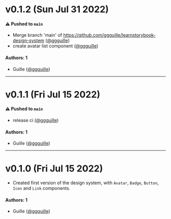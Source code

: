 # v0.1.2 (Sun Jul 31 2022)

#### ⚠️ Pushed to `main`

- Merge branch 'main' of https://github.com/ggguille/learnstorybook-design-system ([@ggguille](https://github.com/ggguille))
- create avatar list component ([@ggguille](https://github.com/ggguille))

#### Authors: 1

- Guille ([@ggguille](https://github.com/ggguille))

---

# v0.1.1 (Fri Jul 15 2022)

#### ⚠️ Pushed to `main`

- release ci ([@ggguille](https://github.com/ggguille))

#### Authors: 1

- Guille ([@ggguille](https://github.com/ggguille))

---

# v0.1.0 (Fri Jul 15 2022)

- Created first version of the design system, with `Avatar`, `Badge`, `Button`, `Icon` and `Link` components.

#### Authors: 1

- Guille ([@ggguille](https://github.com/ggguille))
